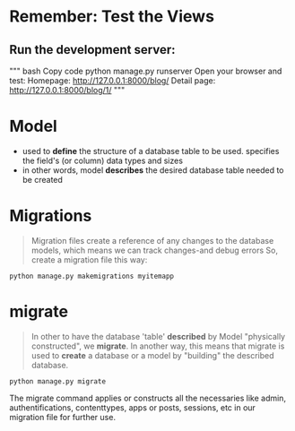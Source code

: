 # Remember: Test the Views
## Run the development server:
"""
bash
Copy code
python manage.py runserver
Open your browser and test:
Homepage: http://127.0.0.1:8000/blog/
Detail page: http://127.0.0.1:8000/blog/1/
"""

# Model

> 
- used to **define** the structure of a database table to be used. specifies the field's (or column) data types and sizes
- in other words, model **describes** the desired database table needed to be created

# Migrations
> Migration files create a reference of any changes to the database models,
which means we can track changes-and debug errors 
So, create a migration file this way:

```python manage.py makemigrations myitemapp```

# migrate
> In other to have the database 'table' **described** by Model "physically constructed", we **migrate**. In another way, this means that migrate is used to **create** a database or a model by "building" the described database.

```python manage.py migrate```

The migrate command applies or constructs all the necessaries like admin, authentifications, contenttypes, apps or posts, sessions, etc in our migration file for further use.




